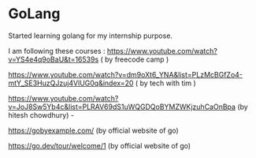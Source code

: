 # GoLang
Started learning golang for my internship purpose. 

I am following these courses : 
https://www.youtube.com/watch?v=YS4e4q9oBaU&t=16539s ( by freecode camp )

https://www.youtube.com/watch?v=dm9oXt6_YNA&list=PLzMcBGfZo4-mtY_SE3HuzQJzuj4VlUG0q&index=20 ( by tech with tim )

https://www.youtube.com/watch?v=JoJ8Sw5Yb4c&list=PLRAV69dS1uWQGDQoBYMZWKjzuhCaOnBpa (by hitesh chowdhury) -

https://gobyexample.com/ (by official website of go)

https://go.dev/tour/welcome/1 (by official website of go)
